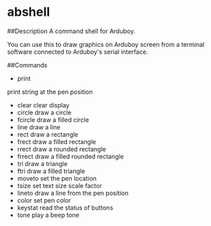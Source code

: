 # abshell
##Description
A command shell for Arduboy.

You can use this to draw graphics on Arduboy screen from a terminal software connected to Arduboy's serial interface.

##Commands
- print 

print string at the pen position
- clear clear display
- circle  draw a circle
- fcircle draw a filled circle
- line  draw a line
- rect  draw a rectangle
- frect draw a filled rectangle
- rrect draw a rounded rectangle
- frrect  draw a filled rounded rectangle
- tri draw a triangle
- ftri  draw a filled triangle
- moveto  set the pen location
- tsize set text size scale factor
- lineto  draw a line from the pen position
- color set pen color
- keystat read the status of buttons
- tone  play a beep tone
